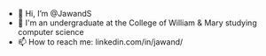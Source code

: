 - 👋 Hi, I’m @JawandS
- 👀 I'm an undergraduate at the College of William & Mary studying computer science
- 📫 How to reach me: linkedin.com/in/jawand/

<!---
JawandS/JawandS is a ✨ special ✨ repository because its `README.md` (this file) appears on your GitHub profile.
You can click the Preview link to take a look at your changes.
--->
